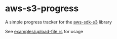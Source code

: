 # aws-s3-progress
A simple progress tracker for the [aws-sdk-s3](https://github.com/awslabs/aws-sdk-rust/tree/main/sdk/s3) library

See [examples/upload-file.rs](examples/upload-file.rs) for usage

